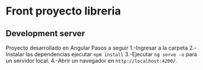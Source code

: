 # Front proyecto libreria
## Development server
Proyecto desarrollado en Angular 
Pasos  a seguir
1.-Ingresar a la carpeta
2.-Instalar las dependencias ejecutar  `npm install`
3.-Ejecutar `ng serve -o` para un servidor local.
4.-Abrir un navegador en  `http://localhost:4200/`. 


